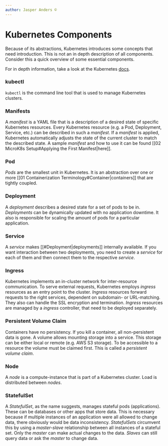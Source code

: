 ```yaml
---
author: Jasper Anders ©
---
```


# Kubernetes Components

Because of its abstractions, Kubernetes introduces some concepts that need introduction. This is not an in depth description of all components. Consider this a quick overview of some essential components.

For in depth information, take a look at the Kubernetes [docs](https://kubernetes.io/docs/home/).

### kubectl

`kubectl` is the command line tool that is used to manage Kubernetes clusters.

### Manifests

A _manifest_ is a YAML file that is a description of a desired state of specific Kubernetes resources. Every Kubernetes resource (e.g. a Pod, Deployment, Service, etc.) can be described in such a _manifest_. If a _manifest_ is applied, Kubernetes automatically adjusts the state of the current cluster to match the described state. A sample _manifest_ and how to use it can be found [[02 MicroK8s Setup#Applying the First Manifest|here]].

### Pod

_Pods_ are the smallest unit in Kubernetes. It is an abstraction over one or more [[01 Containerization Terminology#Container|containers]] that are tightly coupled.

### Deployment

A _deployment_ describes a desired state for a set of pods to be in. _Deployments_ can be dynamically updated with no application downtime. It also is responsible for scaling the amount of pods for a particular application.

### Service

A _service_ makes [[#Deployment|deployments]] internally available. If you want interaction between two deployments, you need to create a _service_ for each of them and then connect them to the respective _service_.

### Ingress

Kubernetes implements an in-cluster network for inter-resource communication. To serve external requests, Kubernetes employs _ingress_ resources as an entry point to the cluster. _Ingress_ resources forward requests to the right services, dependent on subdomain- or URL-matching. They also can handle the SSL encryption and termination. _Ingress_ resources are managed by a _ingress_ controller, that need to be deployed separately.

### Persistent Volume Claim

Containers have no persistency. If you kill a container, all non-persistent data is gone. A volume allows mounting storage into a service. This storage can be either local or remote (e.g. AWS S3 storage). To be accessible to a resource the volume must be claimed first. This is called a _persistent volume claim_.

### Node

A _node_ is a compute-instance that is part of a Kubernetes cluster. Load is distributed between _nodes_.

### StatefulSet

A _StatefulSet_, as the name suggests, manages stateful pods (applications). These can be databases or other apps that store data. This is necessary because if multiple instances of an application were all allowed to change data, there obviously would be data inconsistency. _StatefulSets_ circumvent this by using a _master-slave_ relationship between all instances of a stateful set. Only the _master_ can make actual changes to the data. _Slaves_ can still query data or ask the _master_ to change data.

